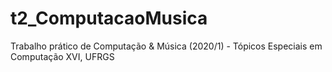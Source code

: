# t2_ComputacaoMusica
Trabalho prático de Computação &amp; Música (2020/1) - Tópicos Especiais em Computação XVI, UFRGS
